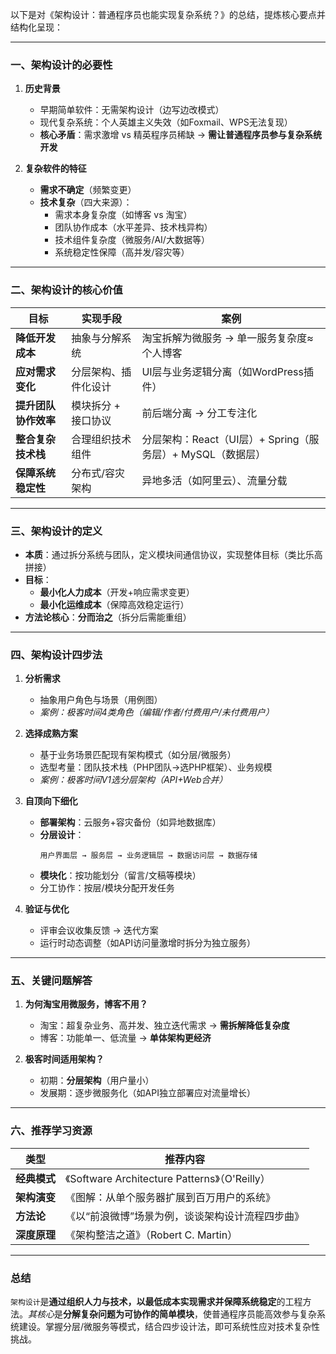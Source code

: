 以下是对《架构设计：普通程序员也能实现复杂系统？》的总结，提炼核心要点并结构化呈现：

---

### 一、架构设计的必要性
1. **历史背景**  
   - 早期简单软件：无需架构设计（边写边改模式）  
   - 现代复杂系统：个人英雄主义失效（如Foxmail、WPS无法复现）  
   - **核心矛盾**：需求激增 vs 精英程序员稀缺 → **需让普通程序员参与复杂系统开发**

2. **复杂软件的特征**  
   - **需求不确定**（频繁变更）  
   - **技术复杂**（四大来源）：  
     - 需求本身复杂度（如博客 vs 淘宝）  
     - 团队协作成本（水平差异、技术栈异构）  
     - 技术组件复杂度（微服务/AI/大数据等）  
     - 系统稳定性保障（高并发/容灾等）

---

### 二、架构设计的核心价值

| **目标**                | **实现手段**                     | **案例**                          |
|-------------------------|----------------------------------|-----------------------------------|
| **降低开发成本**        | 抽象与分解系统                   | 淘宝拆解为微服务 → 单一服务复杂度≈个人博客 |
| **应对需求变化**        | 分层架构、插件化设计             | UI层与业务逻辑分离（如WordPress插件）   |
| **提升团队协作效率**    | 模块拆分 + 接口协议              | 前后端分离 → 分工专注化               |
| **整合复杂技术栈**      | 合理组织技术组件                 | 分层架构：React（UI层）+ Spring（服务层）+ MySQL（数据层） |
| **保障系统稳定性**      | 分布式/容灾架构                  | 异地多活（如阿里云）、流量分载         |

---

### 三、架构设计的定义
- **本质**：通过拆分系统与团队，定义模块间通信协议，实现整体目标（类比乐高拼接）  
- **目标**：  
  - **最小化人力成本**（开发+响应需求变更）  
  - **最小化运维成本**（保障高效稳定运行）  
- **方法论核心**：**分而治之**（拆分后需能重组）  

---

### 四、架构设计四步法
1. **分析需求**  
   - 抽象用户角色与场景（用例图）  
   - *案例：极客时间4类角色（编辑/作者/付费用户/未付费用户）*

2. **选择成熟方案**  
   - 基于业务场景匹配现有架构模式（如分层/微服务）  
   - 选型考量：团队技术栈（PHP团队→选PHP框架）、业务规模  
   - *案例：极客时间V1选分层架构（API+Web合并）*

3. **自顶向下细化**  
   - **部署架构**：云服务+容灾备份（如异地数据库）  
   - **分层设计**：  
     ```plaintext
     用户界面层 → 服务层 → 业务逻辑层 → 数据访问层 → 数据存储
     ```
   - **模块化**：按功能划分（留言/文稿等模块）  
   - 分工协作：按层/模块分配开发任务

4. **验证与优化**  
   - 评审会议收集反馈 → 迭代方案  
   - 运行时动态调整（如API访问量激增时拆分为独立服务）  

---

### 五、关键问题解答
1. **为何淘宝用微服务，博客不用？**  
   - 淘宝：超复杂业务、高并发、独立迭代需求 → **需拆解降低复杂度**  
   - 博客：功能单一、低流量 → **单体架构更经济**  

2. **极客时间适用架构？**  
   - 初期：**分层架构**（用户量小）  
   - 发展期：逐步微服务化（如API独立部署应对流量增长）  

---

### 六、推荐学习资源

| **类型**       | **推荐内容**                                  |
|----------------|---------------------------------------------|
| **经典模式**   | 《Software Architecture Patterns》（O'Reilly） |
| **架构演变**   | 《图解：从单个服务器扩展到百万用户的系统》      |
| **方法论**     | 《以“前浪微博”场景为例，谈谈架构设计流程四步曲》 |
| **深度原理**   | 《架构整洁之道》（Robert C. Martin）           |

---

### 总结
`架构设计`是**通过组织人力与技术，以最低成本实现需求并保障系统稳定**的工程方法。*其核心*是**分解复杂问题为可协作的简单模块**，使普通程序员能高效参与复杂系统建设。掌握分层/微服务等模式，结合四步设计法，即可系统性应对技术复杂性挑战。